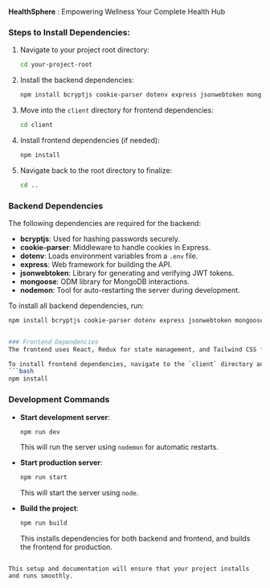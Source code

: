 **HealthSphere** : Empowering Wellness Your Complete Health Hub

### Steps to Install Dependencies:
1. Navigate to your project root directory:
   ```bash
   cd your-project-root
   ```

2. Install the backend dependencies:
   ```bash
   npm install bcryptjs cookie-parser dotenv express jsonwebtoken mongoose nodemon
   ```

3. Move into the `client` directory for frontend dependencies:
   ```bash
   cd client
   ```

4. Install frontend dependencies (if needed):
   ```bash
   npm install
   ```

5. Navigate back to the root directory to finalize:
   ```bash
   cd ..
   ```


### Backend Dependencies
The following dependencies are required for the backend:

- **bcryptjs**: Used for hashing passwords securely.
- **cookie-parser**: Middleware to handle cookies in Express.
- **dotenv**: Loads environment variables from a `.env` file.
- **express**: Web framework for building the API.
- **jsonwebtoken**: Library for generating and verifying JWT tokens.
- **mongoose**: ODM library for MongoDB interactions.
- **nodemon**: Tool for auto-restarting the server during development.

To install all backend dependencies, run:
```bash
npm install bcryptjs cookie-parser dotenv express jsonwebtoken mongoose nodemon


### Frontend Dependencies
The frontend uses React, Redux for state management, and Tailwind CSS for styling.

To install frontend dependencies, navigate to the `client` directory and run:
```bash
npm install
```

### Development Commands
- **Start development server**:
   ```bash
   npm run dev
   ```
   This will run the server using `nodemon` for automatic restarts.

- **Start production server**:
   ```bash
   npm run start
   ```
   This will start the server using `node`.

- **Build the project**:
   ```bash
   npm run build
   ```
   This installs dependencies for both backend and frontend, and builds the frontend for production.

```

This setup and documentation will ensure that your project installs and runs smoothly.
